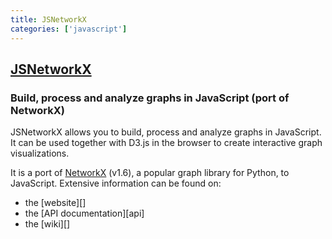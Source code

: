 ```yaml
---
title: JSNetworkX
categories: ['javascript']
---
```

## [JSNetworkX](https://github.com/fkling/JSNetworkX)

### Build, process and analyze graphs in JavaScript (port of NetworkX)


JSNetworkX allows you to build, process and analyze graphs in JavaScript. It
can be used together with D3.js in the browser to create interactive graph
visualizations.

It is a port of [NetworkX](http://networkx.lanl.gov/) (v1.6), a
popular graph library for Python, to JavaScript. Extensive information can
be found on:

- the [website][]
- the [API documentation][api]
- the [wiki][]
